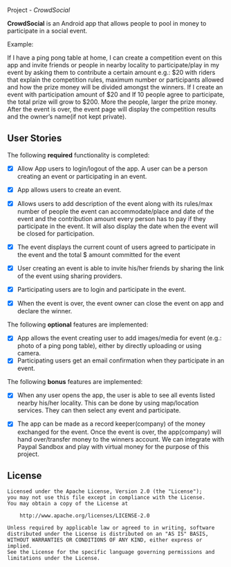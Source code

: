  Project - *CrowdSocial*

**CrowdSocial** is an Android app that allows people to pool in money to participate in a social event.

Example:

If I have a ping pong table at home, I can create a competition event on this app and invite friends or people in nearby locality to participate/play in my event by asking them to contribute a certain amount e.g.: $20 with riders that explain the competition rules, maximum number or participants allowed and how the prize money will be divided amongst the winners. If I create an event with participation amount of $20 and If 10 people agree to participate, the total prize will grow to $200. More the people, larger the prize money.
After the event is over, the event page will display the competition results and the owner’s name(if not kept private).

## User Stories

The following **required** functionality is completed:

* [x] Allow App users to login/logout of the app. A user can be a person creating an event or participating in an event.
* [x] App allows users to create an event.
* [x] Allows users to add description of the event along with its rules/max number of people the event can accommodate/place and date of the event and the contribution amount every person has to pay if they participate in the event. It will also display the date when the event will be closed for participation.
* [x] The event displays the current count of users agreed to participate in the event and the total $ amount committed for the event
* [x] User creating an event is able to invite his/her friends by sharing the link of the event using sharing providers.
* [x] Participating users are to login and participate in the event.
* [x] When the event is over, the event owner can close the event on app and declare the winner.


The following **optional** features are implemented:

* [x] App allows the event creating user to add images/media for event (e.g.: photo of a ping pong table), either by directly uploading or using camera.
* [x] Participating users get an email confirmation when they participate in an event.

The following **bonus** features are implemented:

* [x] When any user opens the app, the user is able to see all events listed nearby his/her locality. This can be done by using map/location services. They can then select any event and participate.
* [x] The app can be made as a record keeper(company) of the money exchanged for the event. Once the event is over, the app(company) will hand over/transfer money to the winners account. We can integrate with Paypal Sandbox and play with virtual money for the purpose of this project.


## License

    Licensed under the Apache License, Version 2.0 (the "License");
    you may not use this file except in compliance with the License.
    You may obtain a copy of the License at

        http://www.apache.org/licenses/LICENSE-2.0

    Unless required by applicable law or agreed to in writing, software
    distributed under the License is distributed on an "AS IS" BASIS,
    WITHOUT WARRANTIES OR CONDITIONS OF ANY KIND, either express or implied.
    See the License for the specific language governing permissions and
    limitations under the License.
